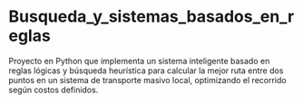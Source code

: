 # Busqueda_y_sistemas_basados_en_reglas
Proyecto en Python que implementa un sistema inteligente basado en reglas lógicas y búsqueda heurística para calcular la mejor ruta entre dos puntos en un sistema de transporte masivo local, optimizando el recorrido según costos definidos.
